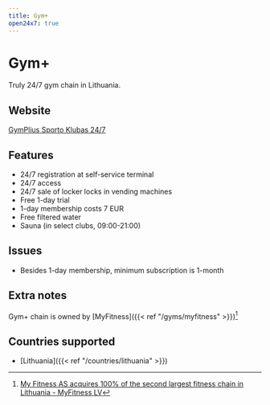 ```yaml
---
title: Gym+
open24x7: true
---
```


# Gym+

Truly 24/7 gym chain in Lithuania.

## Website
[GymPlius Sporto Klubas 24/7](https://gymplius.lt)

## Features
- 24/7 registration at self-service terminal
- 24/7 access
- 24/7 sale of locker locks in vending machines
- Free 1-day trial
- 1-day membership costs 7 EUR
- Free filtered water
- Sauna (in select clubs, 09:00-21:00)

## Issues
- Besides 1-day membership, minimum subscription is 1-month

## Extra notes
Gym+ chain is owned by [MyFitness]({{< ref "/gyms/myfitness" >}})[^1]

## Countries supported
- [Lithuania]({{< ref "/countries/lithuania" >}})

[^1]: [My Fitness AS acquires 100% of the second largest fitness chain in Lithuania - MyFitness LV](https://www.myfitness.lv/en/fitness-acquires-100-second-largest-fitness-chain-lithuania/)
